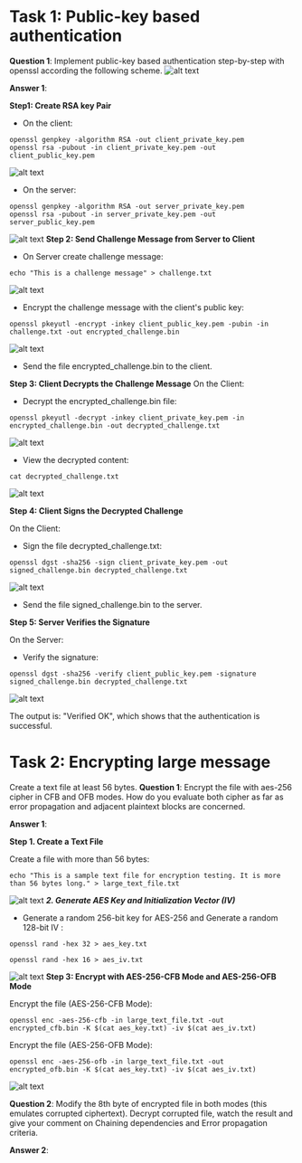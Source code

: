 # Task 1: Public-key based authentication 
**Question 1**: 
Implement public-key based authentication step-by-step with openssl according the following scheme.
![alt text](image-1-1.png)

**Answer 1**:

**Step1: Create RSA key Pair** 
- On the client:

```
openssl genpkey -algorithm RSA -out client_private_key.pem
openssl rsa -pubout -in client_private_key.pem -out client_public_key.pem
```
![alt text](image-2.png)
- On the server:

```
openssl genpkey -algorithm RSA -out server_private_key.pem
openssl rsa -pubout -in server_private_key.pem -out server_public_key.pem
```
![alt text](image-3.png)
**Step 2: Send Challenge Message from Server to Client**


- On Server create challenge message:


```
echo "This is a challenge message" > challenge.txt
```
![alt text](image-4.png)
- Encrypt the challenge message with the client's public key:

```
openssl pkeyutl -encrypt -inkey client_public_key.pem -pubin -in challenge.txt -out encrypted_challenge.bin
```
![alt text](image-5.png)
- Send the file encrypted_challenge.bin to the client.

**Step 3: Client Decrypts the Challenge Message**
On the Client:

- Decrypt the encrypted_challenge.bin file:
```
openssl pkeyutl -decrypt -inkey client_private_key.pem -in encrypted_challenge.bin -out decrypted_challenge.txt
```
![alt text](image-6.png)
- View the decrypted content:
```
cat decrypted_challenge.txt
```
![alt text](image-7.png)

**Step 4: Client Signs the Decrypted Challenge**

On the Client:
- Sign the file decrypted_challenge.txt:
```
openssl dgst -sha256 -sign client_private_key.pem -out signed_challenge.bin decrypted_challenge.txt
```
![alt text](image-8.png)
- Send the file signed_challenge.bin to the server.

**Step 5: Server Verifies the Signature**

On the Server:
- Verify the signature:
```
openssl dgst -sha256 -verify client_public_key.pem -signature signed_challenge.bin decrypted_challenge.txt
```
![alt text](image-9.png)

The output is: "Verified OK", which shows that the authentication is successful.

# Task 2: Encrypting large message 
Create a text file at least 56 bytes.
**Question 1**:
Encrypt the file with aes-256 cipher in CFB and OFB modes. How do you evaluate both cipher as far as error propagation and adjacent plaintext blocks are concerned. 

**Answer 1**:

**Step 1. Create a Text File**

Create a file with more than 56 bytes:
```
echo "This is a sample text file for encryption testing. It is more than 56 bytes long." > large_text_file.txt
```
![alt text](image-10.png)
***2. Generate AES Key and Initialization Vector (IV)***

- Generate a random 256-bit key for AES-256 and Generate a random 128-bit IV :
```
openssl rand -hex 32 > aes_key.txt
```
```
openssl rand -hex 16 > aes_iv.txt
```
![alt text](image-12.png)
**Step 3: Encrypt with AES-256-CFB Mode and AES-256-OFB Mode**

Encrypt the file (AES-256-CFB Mode):
```
openssl enc -aes-256-cfb -in large_text_file.txt -out encrypted_cfb.bin -K $(cat aes_key.txt) -iv $(cat aes_iv.txt)
```
Encrypt the file (AES-256-OFB Mode):
```
openssl enc -aes-256-ofb -in large_text_file.txt -out encrypted_ofb.bin -K $(cat aes_key.txt) -iv $(cat aes_iv.txt)
```
![alt text](image-13.png)



**Question 2**:
Modify the 8th byte of encrypted file in both modes (this emulates corrupted ciphertext).
Decrypt corrupted file, watch the result and give your comment on Chaining dependencies and Error propagation criteria.

**Answer 2**:





